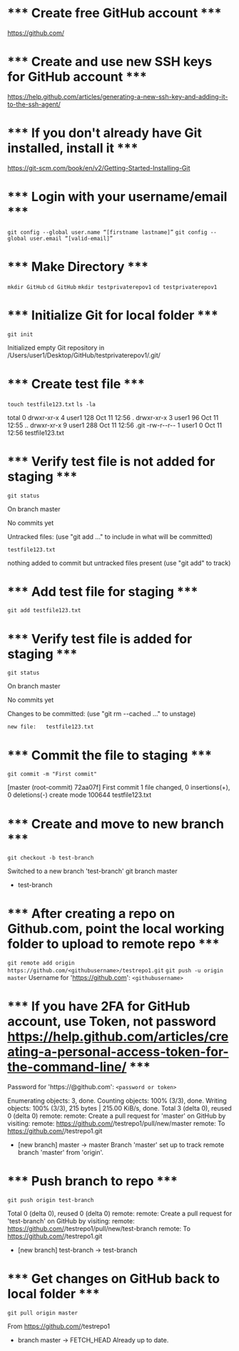 # *** Create free GitHub account ***

https://github.com/

# *** Create and use new SSH keys for GitHub account ***

https://help.github.com/articles/generating-a-new-ssh-key-and-adding-it-to-the-ssh-agent/

# *** If you don't already have Git installed, install it ***

https://git-scm.com/book/en/v2/Getting-Started-Installing-Git

# *** Login with your username/email ***

`git config --global user.name “[firstname lastname]”`
`git config --global user.email “[valid-email]”`

# *** Make Directory ***

`mkdir GitHub`
`cd GitHub`
`mkdir testprivaterepov1`
`cd testprivaterepov1`

# *** Initialize Git for local folder ***

`git init`

Initialized empty Git repository in /Users/user1/Desktop/GitHub/testprivaterepov1/.git/

# *** Create test file ***

`touch testfile123.txt`
`ls -la`

total 0
drwxr-xr-x  4 user1  128 Oct 11 12:56 .
drwxr-xr-x  3 user1   96 Oct 11 12:55 ..
drwxr-xr-x  9 user1  288 Oct 11 12:56 .git
-rw-r--r--  1 user1    0 Oct 11 12:56 testfile123.txt

# *** Verify test file is not added for staging ***

`git status`

On branch master

No commits yet

Untracked files:
  (use "git add <file>..." to include in what will be committed)

	testfile123.txt

nothing added to commit but untracked files present (use "git add" to track)

# *** Add test file for staging ***

`git add testfile123.txt` 

# *** Verify test file is added for staging ***

`git status`

On branch master

No commits yet

Changes to be committed:
  (use "git rm --cached <file>..." to unstage)

	new file:   testfile123.txt

# *** Commit the file to staging ***

`git commit -m "First commit"`

[master (root-commit) 72aa07f] First commit
 1 file changed, 0 insertions(+), 0 deletions(-)
 create mode 100644 testfile123.txt

# *** Create and move to new branch ***

`git checkout -b test-branch`

Switched to a new branch 'test-branch'
git branch
  master
* test-branch

# *** After creating a repo on Github.com, point the local working folder to upload to remote repo ***

`git remote add origin https://github.com/<githubusername>/testrepo1.git`
`git push -u origin master`
Username for 'https://github.com': `<githubusername>`

# *** If you have 2FA for GitHub account, use Token, not password https://help.github.com/articles/creating-a-personal-access-token-for-the-command-line/ ***

Password for 'https://<githubusername>@github.com': `<password or token>`

Enumerating objects: 3, done.
Counting objects: 100% (3/3), done.
Writing objects: 100% (3/3), 215 bytes | 215.00 KiB/s, done.
Total 3 (delta 0), reused 0 (delta 0)
remote: 
remote: Create a pull request for 'master' on GitHub by visiting:
remote:      https://github.com/<githubusername>/testrepo1/pull/new/master
remote: 
To https://github.com/<githubusername>/testrepo1.git
 * [new branch]      master -> master
Branch 'master' set up to track remote branch 'master' from 'origin'.

# *** Push branch to repo *** 

`git push origin test-branch`

Total 0 (delta 0), reused 0 (delta 0)
remote: 
remote: Create a pull request for 'test-branch' on GitHub by visiting:
remote:      https://github.com/<githubusername>/testrepo1/pull/new/test-branch
remote: 
To https://github.com/<githubusername>/testrepo1.git
 * [new branch]      test-branch -> test-branch

# *** Get changes on GitHub back to local folder ***

`git pull origin master`

From https://github.com/<githubusername>/testrepo1
 * branch            master     -> FETCH_HEAD
Already up to date.